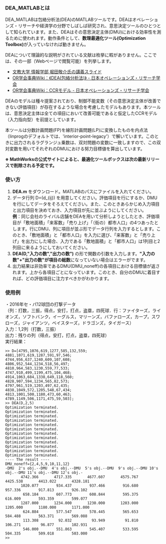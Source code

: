 <!--<h3>DEA_MATLAB</h3>
<p>DEA_MATLAB is a MATLAB tool for data envelopment analysis (DEA). DEA is one of decision making methods, and it is studyed in the field of operations research or economics. It is used for measuring the efficiency of decision making units (DMUs)<br>
The application needs <b>Mathematical Optimization</b> package.</p>
<h3>How to use</h3>
<li>
<ul> 1. Install DEA.m from ./DEA_MATLAB.</ul>
<ul> 2. Prepare a data matrix D=(d_{ij}). It is either possible if you input evaluation items or DMUs in rows.</ul>
</li>-->
<h3>DEA_MATLABとは</h3>
<p>DEA_MATLABは包絡分析法(DEA)のMATLABツールです。DEAはオペレーションズ・リサーチや経済学の分野でしばしば研究され、意思決定ツールのひとつとして知られています。また、DEAはその意思決定主体(DMU)における効率性を測るために使われます。動作条件として、<b>数理最適化ツール(Optimization Toolbox)</b>が入っていなければ動きません。</p>
<p>DEAについて理論的な説明がされている文献は枚挙に暇がありません。ここでは、その一部（Webページで閲覧可能）を列挙します。
<ul>
<li><a href="http://www.bunkyo.ac.jp/~hotta/lab/courses/2010/2010dmt/10dmt_7.pdf">文教大学 情報学部 堀田敬介氏の講義スライド</a></li>
<li><a href="http://www.orsj.or.jp/~wiki/wiki/index.php/《DEA(包絡分析法)》">OR学会事典Wiki：《DEA(包絡分析法)》 - 日本オペレーションズ・リサーチ学会</a></li>
<li><a href="http://www.orsj.or.jp/~wiki/wiki/index.php/CCRモデル">OR学会事典Wiki：CCRモデル - 日本オペレーションズ・リサーチ学会</a></li>
</ul>
DEAのモデルは種々提案されており、制御不能変数（その意思決定主体が改善できない評価項目）が存在するような場合を考慮したモデルもあります。本ツールは、意思決定主体は全ての項目において改善可能であると仮定したCCRモデル（入力指向型）を前提としています。
</p>
<p>本ツールは分数計画問題(FP)を線形計画問題(LP)に変換したものを内点法（linprogのデフォルトでは、'interior-point-legacy'）で解いています。このときに出力されるラグランジュ乗数は、双対問題の変数に一致しますので、この双対変数を用いてそれぞれのDMUにおける努力目標値を算出しています。
</p>
<b>※ MathWorksの公式サイトによると、最適化ツールボックスは次の最新リリースで削除される予定です。</b>
<h3>使い方</h3>
<ol>
<li> <b>DEA.m</b> をダウンロード。MATLABのパスにファイルを入れてください。</li>
<li> データ行列 D=(d_{ij}) を用意してください。評価項目を行にするか、DMUを行にしてデータをそろえてください。また、このときあらかじめ入力項目と出力項目を決めておき、入力項目が先に並ぶようにしてください。<br><b>例</b>：同じ会社のライバル店舗をDEAを用いて分析しようとしたとき、評価項目が「敷地面積」「来客数」「売り上げ」「（街の）都市人口」の4つあったとします。行にDMU、列に項目が並ぶ形でデータ行列を入力するとします。このとき、「敷地面積」と「都市人口」を入力に選び、「来客数」と「売り上げ」を出力にした場合、入力である「敷地面積」と「都市人口」は1列目と2列目に来るようにしておいてください。</li>
<li> <b>DEA(D,"入力の数","出力の数")</b> の形で関数の引数を入力します。<b>"入力の数"+"出力の数"が項目の総数</b>になっていない場合はエラーがでます。</li>
<li> 出力結果は非効率であるDMU(DMU_noneff)の各項目における目標値が返されます。上から各項目ごとになっています。このとき、自分のDMUに着目すれば、どの評価項目に注力すべきかがわかります。</li>
</ol>
<h3>使用例</h3>
・2016年セ・パ12球団の打撃データ<br>
（列：打数，三振，得点，安打，打点，盗塁，四死球．行：ファイターズ，ライオンズ，ソフトバンク，イーグルス，マリーンズ，バファローズ，カープ，スワローズ，ジャイアンツ，ベイスターズ，ドラゴンズ，タイガース）<br>
入力：1,2列（打数，三振）<br>
出力：残りの列（得点，安打，打点，盗塁，四死球）<br>
実行結果：

```
>> D=[4795,1076,619,1277,585,132,559;
4881,1071,619,1287,591,97,546;
4744,956,637,1240,609,107,608;
4806,952,544,1234,518,56,497;
4810,964,583,1230,559,77,533;
4747,910,499,1199,475,104,468;
4914,1063,684,1338,649,118,560;
4828,907,594,1234,565,82,573;
4797,961,519,1203,497,62,435;
4838,1049,572,1205,548,67,434;
4813,1001,500,1180,473,60,463;
4789,1149,506,1171,475,59,503];
>> DEA(D,2,5)
Optimization terminated.
Optimization terminated.
Optimization terminated.
Optimization terminated.
Optimization terminated.
Optimization terminated.
Optimization terminated.
Optimization terminated.
Optimization terminated.
Optimization terminated.
Optimization terminated.
Optimization terminated.
---- The result ----
DMU_noneff={2,4,5,9,10,11,12}
-DMU  2's obj.--DMU  4's obj.--DMU  5's obj.--DMU  9's obj.--DMU 10's obj.--DMU 11's obj.--DMU 12's obj.-
       4742.366       4717.335       4677.607       4575.767       4425.538       4413.022       4328.181
       1020.077        934.437        937.466        916.680        957.336        917.813        926.102
        658.184        607.773        608.844        595.375        616.009        593.359        599.077
       1287.000       1234.000       1230.000       1203.000       1205.000       1180.000       1171.000
        624.884        577.547        578.445        565.653        584.488        563.371        569.088
        113.308         92.032         93.949         91.810        106.271         96.877        102.931
        546.000        551.863        545.407        533.595        504.335        509.018        503.000
>> 
```

